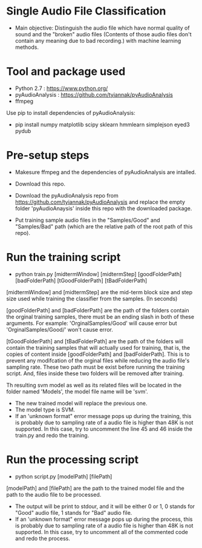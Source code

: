 # Single Audio File Classification

- Main objective: Distinguish the audio file which have normal quality of sound and the "broken" audio files (Contents of those audio files don't contain any meaning due to bad recording.) with machine learning methods.

# Tool and package used

- Python 2.7 : https://www.python.org/
- pyAudioAnalysis : https://github.com/tyiannak/pyAudioAnalysis
- ffmpeg

Use pip to install dependencies of pyAudioAnalysis:

- pip install numpy matplotlib scipy sklearn hmmlearn simplejson eyed3 pydub

# Pre-setup steps

- Makesure ffmpeg and the dependencies of pyAudioAnalysis are intalled.
- Download this repo.
- Download the pyAudioAnalysis repo from https://github.com/tyiannak/pyAudioAnalysis and replace the empty folder 'pyAudioAnaysis' inside this repo with the downloaded package.

- Put training sample audio files in the "Samples/Good" and "Samples/Bad" path (which are the relative path of the root path of this repo).


# Run the training script

- python train.py [midtermWindow] [midtermStep] [goodFolderPath] [badFolderPath] [tGoodFolderPath] [tBadFolderPath]

[midtermWindow] and [midtermStep] are the mid-term block size and step size used while training the classifier from the samples. (In seconds)

[goodFolderPath] and [badFolderPath] are the path of the folders contain the orginal training samples, there must be an ending slash in both of these arguments. For example: 'OrginalSamples/Good' will cause error but 'OrginalSamples/Good/' won't cause error.

[tGoodFolderPath] and [tBadFolderPath] are the path of the folders will contain the training samples that will actually used for training, that is, the copies of content inside [goodFolderPath] and [badFolderPath]. This is to prevent any modifcation of the orginal files while reducing the audio file's sampling rate. These two path must be exist before running the training script. And, files inside these two folders will be removed after training.

Th resulting svm model as well as its related files will be located in the folder named 'Models', the model file name will be 'svm'. 

- The new trained model will replace the previous one.
- The model type is SVM.
- If an 'unknown format" error message pops up during the training, this is probably due to sampling rate of a audio file is higher than 48K is not supported. In this case, try to uncomment the line 45 and 46 inside the train.py and redo the training.

# Run the processing script

- python script.py [modelPath] [filePath]

[modelPath] and [filePath] are the path to the trained model file and the path to the audio file to be processed.

- The output will be print to stdour, and it will be either 0 or 1, 0 stands for "Good" audio file, 1 stands for "Bad" audio file.
- If an 'unknown format" error message pops up during the process, this is probably due to sampling rate of a audio file is higher than 48K is not supported. In this case, try to uncomment all of the commented code and redo the process.
